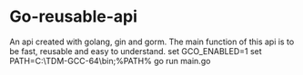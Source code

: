 # Go-reusable-api
An api created with golang, gin and gorm. The main function of this api is to be fast, reusable and easy to understand.
set GCO_ENABLED=1 
set PATH=C:\TDM-GCC-64\bin;%PATH% 
go run main.go
